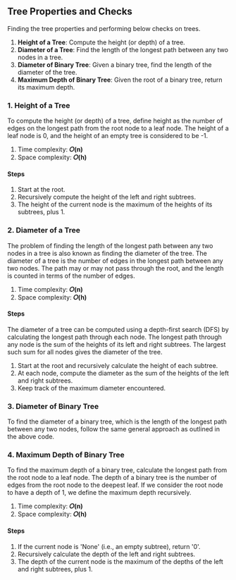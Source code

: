## Tree Properties and Checks
Finding the tree properties and performing below checks on trees.

1. <b>Height of a Tree</b>: Compute the height (or depth) of a tree.
2. <b>Diameter of a Tree</b>: Find the length of the longest path between any two nodes in a tree.
3. <b>Diameter of Binary Tree</b>: Given a binary tree, find the length of the diameter of the tree.
4. <b>Maximum Depth of Binary Tree</b>: Given the root of a binary tree, return its maximum depth.


### 1. Height of a Tree
To compute the height (or depth) of a tree, define height as the number of edges on the longest path from the root node to a leaf node. The height of a leaf node is 0, and the height of an empty tree is considered to be -1.

1. Time complexity: <b>𝑂(n)</b>
2. Space complexity: <b>𝑂(h)</b>

#### Steps
1. Start at the root.
2. Recursively compute the height of the left and right subtrees.
3. The height of the current node is the maximum of the heights of its subtrees, plus 1.


### 2. Diameter of a Tree
The problem of finding the length of the longest path between any two nodes in a tree is also known as finding the diameter of the tree. The diameter of a tree is the number of edges in the longest path between any two nodes. The path may or may not pass through the root, and the length is counted in terms of the number of edges.

1. Time complexity: <b>𝑂(n)</b>
2. Space complexity: <b>𝑂(h)</b>

#### Steps
The diameter of a tree can be computed using a depth-first search (DFS) by calculating the longest path through each node. The longest path through any node is the sum of the heights of its left and right subtrees. The largest such sum for all nodes gives the diameter of the tree.
1. Start at the root and recursively calculate the height of each subtree.
2. At each node, compute the diameter as the sum of the heights of the left and right subtrees.
3. Keep track of the maximum diameter encountered.


### 3. Diameter of Binary Tree
To find the diameter of a binary tree, which is the length of the longest path between any two nodes, follow the same general approach as outlined  in the above code.


### 4. Maximum Depth of Binary Tree
To find the maximum depth of a binary tree, calculate the longest path from the root node to a leaf node. The depth of a binary tree is the number of edges from the root node to the deepest leaf. If we consider the root node to have a depth of 1, we define the maximum depth recursively.

1. Time complexity: <b>𝑂(n)</b>
2. Space complexity: <b>𝑂(h)</b>

#### Steps
1. If the current node is 'None' (i.e., an empty subtree), return '0'.
2. Recursively calculate the depth of the left and right subtrees.
3. The depth of the current node is the maximum of the depths of the left and right subtrees, plus 1.